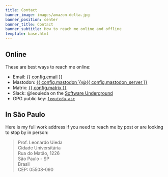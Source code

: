 ```yaml
---
title: Contact
banner_image: images/amazon-delta.jpg
banner_position: center
banner_title: Contact
banner_subtitle: How to reach me online and offline
template: base.html
---
```


## Online

These are best ways to reach me online:

<ul class="fa-ul">
  <li>
    <i class="fa-li fa fa-envelope fa-fw" aria-hidden="true"></i>
    Email:
    <a href="mailto:{{ config.email }}">{{ config.email }}</a>
  </li>
  <li>
    <i class="fa-li fab fa-mastodon fa-fw" aria-hidden="true"></i>
    Mastodon:
    <a target="_blank" href="https://{{ config.mastodon_server }}/@{{ config.mastodon }}">{{ config.mastodon }}@{{ config.mastodon_server }}</a>
  </li>
  <li>
    <i class="fa-li fas fa-comment fa-fw" aria-hidden="true"></i>
    Matrix:
    <a target="_blank" href="https://matrix.to/#/{{ config.matrix }}">{{ config.matrix }}</a>
  </li>
  <li>
    <i class="fa-li fab fa-slack fa-fw" aria-hidden="true"></i>
    Slack:
    @leouieda on the <a target="_blank" href="{{ config.links.swung }}">Software Underground</a>
  </li>
  <li>
    <i class="fa-li fas fa-key fa-fw" aria-hidden="true"></i>
    GPG public key:
    <a href="../assets/leouieda.asc"><code>leouieda.asc</code></a>
  </li>
</ul>

## In São Paulo

Here is my full work address if you need to reach me by post or are looking to
stop by in person:

> Prof. Leonardo Uieda
> <br>
> Cidade Universitária
> <br>
> Rua do Matão, 1226
> <br>
> São Paulo - SP
> <br>
> Brasil
> <br>
> CEP: 05508-090
